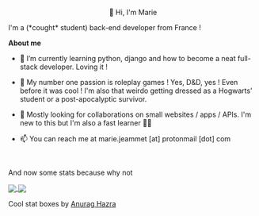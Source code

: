 <p align="center">👋 Hi, I'm Marie</p>

I'm a (\*cought\* student) back-end developer from France ! 

**About me**

- 🌱 I’m currently learning python, django and how to become a neat full-stack developer. Loving it !

- 🎲 My number one passion is roleplay games ! Yes, D&D, yes ! Even before it was cool ! I'm also that weirdo getting dressed as a Hogwarts' student or a post-apocalyptic survivor. 

- 💼 Mostly looking for collaborations on small websites / apps / APIs. I'm new to this but I'm also a fast learner 🏃‍♀️

- 📫 You can reach me at marie.jeammet [at] protonmail [dot] com 

<br/>
<p>And now some stats because why not</p>

<!---
[![Anurag's GitHub stats](https://github-readme-stats.vercel.app/api?username=mjeammet&show_icons=true&theme=gruvbox&count_private=true))](https://github.com/anuraghazra/github-readme-stats)

[![Top Langs](https://github-readme-stats.vercel.app/api/top-langs/?username=mjeammet&layout=compact&theme=gruvbox&count_private=true)](https://github.com/anuraghazra/github-readme-stats)
--->

<a href="https://github.com/anuraghazra/github-readme-stats">
  <img align="center" src="https://github-readme-stats.vercel.app/api/pin/?username=mjeammet&show_icons=true&theme=gruvbox&count_private=true" />
</a>
<a href="https://github.com/anuraghazra/convoychat">
  <img align="center" src="https://github-readme-stats.vercel.app/api/pin/?username=mjeammet&layout=compact&theme=gruvbox&count_private=true" />
</a>

Cool stat boxes by [Anurag Hazra](https://github.com/anuraghazra/github-readme-stats)

<!---
mjeammet/mjeammet is a ✨ special ✨ repository because its `README.md` (this file) appears on your GitHub profile.
You can click the Preview link to take a look at your changes.
--->
